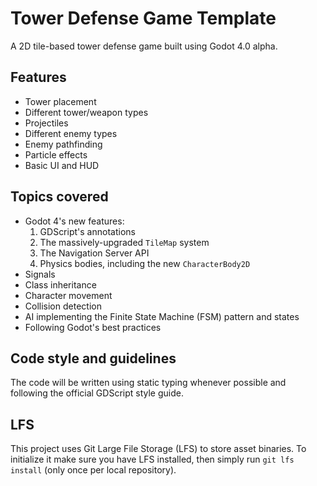 # Tower Defense Game Template
A 2D tile-based tower defense game built using Godot 4.0 alpha.

## Features
- Tower placement
- Different tower/weapon types
- Projectiles
- Different enemy types
- Enemy pathfinding
- Particle effects
- Basic UI and HUD

## Topics covered
- Godot 4's new features:
	1. GDScript's annotations
	2. The massively-upgraded `TileMap` system
	3. The Navigation Server API
	4. Physics bodies, including the new `CharacterBody2D`
- Signals
- Class inheritance
- Character movement
- Collision detection
- AI implementing the Finite State Machine (FSM) pattern and states
- Following Godot's best practices

## Code style and guidelines
The code will be written using static typing whenever possible and
following the official GDScript style guide.

## LFS
This project uses Git Large File Storage (LFS) to store asset binaries.
To initialize it make sure you have LFS installed, then simply run 
`git lfs install` (only once per local repository).

